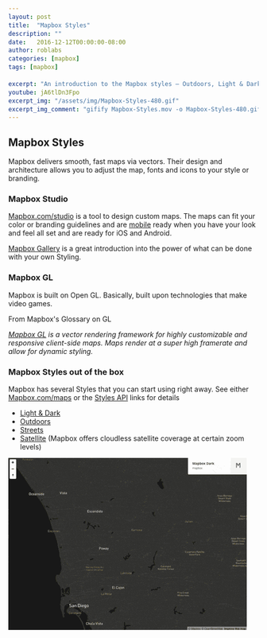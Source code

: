 ```yaml
---
layout: post
title:  "Mapbox Styles"
description: ""
date:   2016-12-12T00:00:00-08:00
author: roblabs
categories: [mapbox]
tags: [mapbox]

excerpt: "An introduction to the Mapbox styles — Outdoors, Light & Dark, Streets and Satellite."
youtube: jA6tlDn3Fpo
excerpt_img: "/assets/img/Mapbox-Styles-480.gif"
excerpt_img_comment: "gifify Mapbox-Styles.mov -o Mapbox-Styles-480.gif --resize 480:-1 --speed 2"
---
```


## Mapbox Styles
Mapbox delivers smooth, fast maps via vectors.  Their design and architecture allows you to adjust the map, fonts and icons to your style or branding.


### Mapbox Studio

[Mapbox.com/studio](http://Mapbox.com/studio) is a tool to design custom maps.  The maps can fit your color or branding guidelines and are [mobile](https://www.mapbox.com/mobile/) ready when you have your look and feel all set and are ready for iOS and Android.  

[Mapbox Gallery](https://www.mapbox.com/gallery) is a great introduction into the power of what can be done with your own Styling.




### Mapbox GL
Mapbox is built on Open GL.  Basically, built upon technologies that make video games.

From Mapbox's Glossary on GL

_[Mapbox GL](https://www.mapbox.com/help/define-mapbox-gl/) is a vector rendering framework for highly customizable and responsive client-side maps. Maps render at a super high framerate and allow for dynamic styling._


### Mapbox Styles out of the box

Mapbox has several Styles that you can start using right away.  See either [Mapbox.com/maps](https://www.mapbox.com/maps/) or the [Styles API](https://www.mapbox.com/api-documentation/#Styles) links for details

* [Light & Dark](https://www.mapbox.com/maps/light-dark)
* [Outdoors](https://www.mapbox.com/maps/outdoors)
* [Streets](https://www.mapbox.com/maps/streets/)
* [Satellite](https://www.mapbox.com/maps/satellite/) (Mapbox offers cloudless satellite coverage at certain zoom levels)

![Mapbox-Styles-480.gif](/assets/img/Mapbox-Styles-480.gif)
